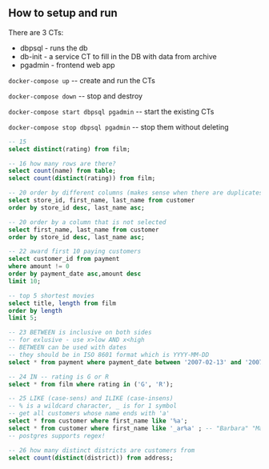 ## How to setup and run

There are 3 CTs:
* dbpsql - runs the db
* db-init - a service CT to fill in the DB with data from archive
* pgadmin - frontend web app


`docker-compose up` -- create and run the CTs

`docker-compose down` -- stop and destroy

`docker-compose start dbpsql pgadmin` -- start the existing CTs

`docker-compose stop dbpsql pgadmin` -- stop them without deleting


```sql
-- 15
select distinct(rating) from film;

-- 16 how many rows are there?
select count(name) from table;
select count(distinct(rating)) from film;

-- 20 order by different columns (makes sense when there are duplicates) in different orders
select store_id, first_name, last_name from customer
order by store_id desc, last_name asc;

-- 20 order by a column that is not selected
select first_name, last_name from customer
order by store_id desc, last_name asc;

-- 22 award first 10 paying customers
select customer_id from payment
where amount != 0
order by payment_date asc,amount desc
limit 10;

-- top 5 shortest movies
select title, length from film
order by length
limit 5;

-- 23 BETWEEN is inclusive on both sides
-- for exlusive - use x>low AND x<high
-- BETWEEN can be used with dates
-- they should be in ISO 8601 format which is YYYY-MM-DD
select * from payment where payment_date between '2007-02-13' and '2007-02-15';

-- 24 IN -- rating is G or R
select * from film where rating in ('G', 'R');

-- 25 LIKE (case-sens) and ILIKE (case-insens)
-- % is a wildcard character, _ is for 1 symbol
-- get all customers whose name ends with 'a'
select * from customer where first_name like '%a';
select * from customer where first_name like '_ar%a' ; -- "Barbara" "Maria" "Martha" "Sara" "Carla" "Tara" "Marcia"
-- postgres supports regex!

-- 26 how many distinct districts are customers from
select count(distinct(district)) from address;




```